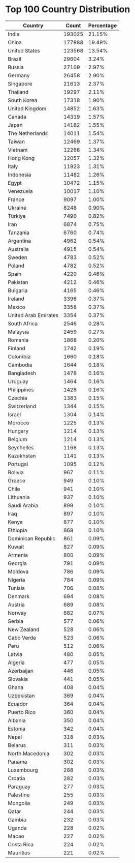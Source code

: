 # Top 100 Country Distribution
| Country | Count | Percentage |
|----|----|----|
| India | 193025 | 21.15% |
| China | 177888 | 19.49% |
| United States | 123568 | 13.54% |
| Brazil | 29604 | 3.24% |
| Russia | 27109 | 2.97% |
| Germany | 26458 | 2.90% |
| Singapore | 21613 | 2.37% |
| Thailand | 19297 | 2.11% |
| South Korea | 17318 | 1.90% |
| United Kingdom | 14852 | 1.63% |
| Canada | 14319 | 1.57% |
| Japan | 14182 | 1.55% |
| The Netherlands | 14011 | 1.54% |
| Taiwan | 12469 | 1.37% |
| Vietnam | 12266 | 1.34% |
| Hong Kong | 12057 | 1.32% |
| Italy | 11923 | 1.31% |
| Indonesia | 11482 | 1.26% |
| Egypt | 10472 | 1.15% |
| Venezuela | 10017 | 1.10% |
| France | 9097 | 1.00% |
| Ukraine | 8248 | 0.90% |
| Türkiye | 7490 | 0.82% |
| Iran | 6874 | 0.75% |
| Tanzania | 6760 | 0.74% |
| Argentina | 4962 | 0.54% |
| Australia | 4915 | 0.54% |
| Sweden | 4783 | 0.52% |
| Poland | 4782 | 0.52% |
| Spain | 4220 | 0.46% |
| Pakistan | 4212 | 0.46% |
| Bulgaria | 4165 | 0.46% |
| Ireland | 3396 | 0.37% |
| Mexico | 3358 | 0.37% |
| United Arab Emirates | 3354 | 0.37% |
| South Africa | 2546 | 0.28% |
| Malaysia | 2459 | 0.27% |
| Romania | 1868 | 0.20% |
| Finland | 1742 | 0.19% |
| Colombia | 1660 | 0.18% |
| Cambodia | 1644 | 0.18% |
| Bangladesh | 1478 | 0.16% |
| Uruguay | 1464 | 0.16% |
| Philippines | 1428 | 0.16% |
| Czechia | 1383 | 0.15% |
| Switzerland | 1344 | 0.15% |
| Israel | 1304 | 0.14% |
| Morocco | 1225 | 0.13% |
| Hungary | 1214 | 0.13% |
| Belgium | 1214 | 0.13% |
| Seychelles | 1168 | 0.13% |
| Kazakhstan | 1141 | 0.13% |
| Portugal | 1095 | 0.12% |
| Bolivia | 967 | 0.11% |
| Greece | 949 | 0.10% |
| Chile | 941 | 0.10% |
| Lithuania | 937 | 0.10% |
| Saudi Arabia | 899 | 0.10% |
| Iraq | 897 | 0.10% |
| Kenya | 877 | 0.10% |
| Ethiopia | 869 | 0.10% |
| Dominican Republic | 861 | 0.09% |
| Kuwait | 827 | 0.09% |
| Armenia | 800 | 0.09% |
| Georgia | 791 | 0.09% |
| Moldova | 786 | 0.09% |
| Nigeria | 784 | 0.09% |
| Tunisia | 706 | 0.08% |
| Denmark | 694 | 0.08% |
| Austria | 689 | 0.08% |
| Norway | 682 | 0.07% |
| Serbia | 577 | 0.06% |
| New Zealand | 528 | 0.06% |
| Cabo Verde | 523 | 0.06% |
| Peru | 512 | 0.06% |
| Latvia | 480 | 0.05% |
| Algeria | 477 | 0.05% |
| Azerbaijan | 446 | 0.05% |
| Slovakia | 441 | 0.05% |
| Ghana | 408 | 0.04% |
| Uzbekistan | 369 | 0.04% |
| Ecuador | 364 | 0.04% |
| Puerto Rico | 360 | 0.04% |
| Albania | 350 | 0.04% |
| Estonia | 342 | 0.04% |
| Nepal | 318 | 0.03% |
| Belarus | 311 | 0.03% |
| North Macedonia | 302 | 0.03% |
| Panama | 302 | 0.03% |
| Luxembourg | 288 | 0.03% |
| Croatia | 282 | 0.03% |
| Paraguay | 277 | 0.03% |
| Palestine | 255 | 0.03% |
| Mongolia | 249 | 0.03% |
| Qatar | 244 | 0.03% |
| Gambia | 232 | 0.03% |
| Uganda | 228 | 0.02% |
| Macao | 227 | 0.02% |
| Costa Rica | 224 | 0.02% |
| Mauritius | 221 | 0.02% |
